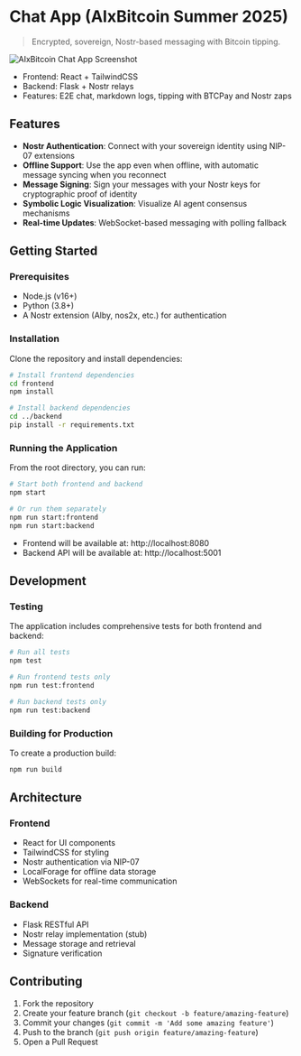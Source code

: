 # Chat App (AIxBitcoin Summer 2025)

> Encrypted, sovereign, Nostr-based messaging with Bitcoin tipping.

![AIxBitcoin Chat App Screenshot](./assets/aixbitcoin-chat-app.png)

- Frontend: React + TailwindCSS
- Backend: Flask + Nostr relays
- Features: E2E chat, markdown logs, tipping with BTCPay and Nostr zaps

## Features

- **Nostr Authentication**: Connect with your sovereign identity using NIP-07 extensions
- **Offline Support**: Use the app even when offline, with automatic message syncing when you reconnect
- **Message Signing**: Sign your messages with your Nostr keys for cryptographic proof of identity
- **Symbolic Logic Visualization**: Visualize AI agent consensus mechanisms
- **Real-time Updates**: WebSocket-based messaging with polling fallback

## Getting Started

### Prerequisites

- Node.js (v16+)
- Python (3.8+)
- A Nostr extension (Alby, nos2x, etc.) for authentication

### Installation

Clone the repository and install dependencies:

```bash
# Install frontend dependencies
cd frontend
npm install

# Install backend dependencies
cd ../backend
pip install -r requirements.txt
```

### Running the Application

From the root directory, you can run:

```bash
# Start both frontend and backend
npm start

# Or run them separately
npm run start:frontend
npm run start:backend
```

- Frontend will be available at: http://localhost:8080
- Backend API will be available at: http://localhost:5001

## Development

### Testing

The application includes comprehensive tests for both frontend and backend:

```bash
# Run all tests
npm test

# Run frontend tests only
npm run test:frontend

# Run backend tests only
npm run test:backend
```

### Building for Production

To create a production build:

```bash
npm run build
```

## Architecture

### Frontend

- React for UI components
- TailwindCSS for styling
- Nostr authentication via NIP-07
- LocalForage for offline data storage
- WebSockets for real-time communication

### Backend

- Flask RESTful API
- Nostr relay implementation (stub)
- Message storage and retrieval
- Signature verification

## Contributing

1. Fork the repository
2. Create your feature branch (`git checkout -b feature/amazing-feature`)
3. Commit your changes (`git commit -m 'Add some amazing feature'`)
4. Push to the branch (`git push origin feature/amazing-feature`)
5. Open a Pull Request